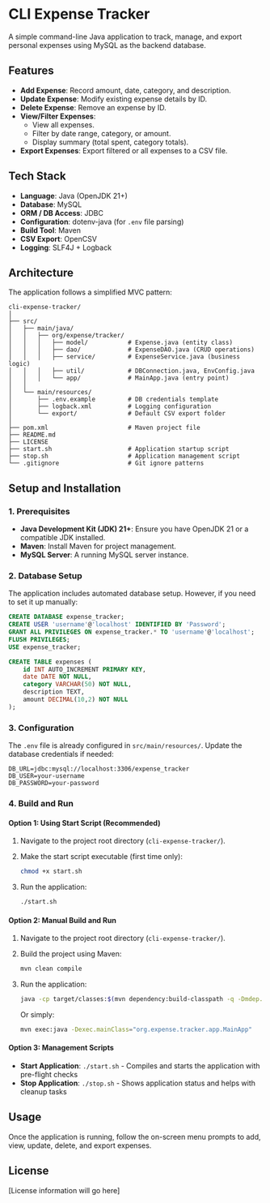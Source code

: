 # CLI Expense Tracker

A simple command-line Java application to track, manage, and export personal expenses using MySQL as the backend database.

## Features

- **Add Expense**: Record amount, date, category, and description.
- **Update Expense**: Modify existing expense details by ID.
- **Delete Expense**: Remove an expense by ID.
- **View/Filter Expenses**:
    - View all expenses.
    - Filter by date range, category, or amount.
    - Display summary (total spent, category totals).
- **Export Expenses**: Export filtered or all expenses to a CSV file.

## Tech Stack

- **Language**: Java (OpenJDK 21+)
- **Database**: MySQL
- **ORM / DB Access**: JDBC
- **Configuration**: dotenv-java (for `.env` file parsing)
- **Build Tool**: Maven
- **CSV Export**: OpenCSV
- **Logging**: SLF4J + Logback

## Architecture

The application follows a simplified MVC pattern:

```
cli-expense-tracker/
│
├── src/
│   ├── main/java/
│   │   ├── org/expense/tracker/
│   │   │   ├── model/           # Expense.java (entity class)
│   │   │   ├── dao/             # ExpenseDAO.java (CRUD operations)
│   │   │   ├── service/         # ExpenseService.java (business logic)
│   │   │   ├── util/            # DBConnection.java, EnvConfig.java
│   │   │   └── app/             # MainApp.java (entry point)
│   │
│   └── main/resources/
│       ├── .env.example         # DB credentials template
│       ├── logback.xml          # Logging configuration
│       └── export/              # Default CSV export folder
│
├── pom.xml                      # Maven project file
├── README.md
├── LICENSE
├── start.sh                     # Application startup script
├── stop.sh                      # Application management script
└── .gitignore                   # Git ignore patterns
```

## Setup and Installation

### 1. Prerequisites

- **Java Development Kit (JDK) 21+**: Ensure you have OpenJDK 21 or a compatible JDK installed.
- **Maven**: Install Maven for project management.
- **MySQL Server**: A running MySQL server instance.

### 2. Database Setup

The application includes automated database setup. However, if you need to set it up manually:

```sql
CREATE DATABASE expense_tracker;
CREATE USER 'username'@'localhost' IDENTIFIED BY 'Password';
GRANT ALL PRIVILEGES ON expense_tracker.* TO 'username'@'localhost';
FLUSH PRIVILEGES;
USE expense_tracker;

CREATE TABLE expenses (
    id INT AUTO_INCREMENT PRIMARY KEY,
    date DATE NOT NULL,
    category VARCHAR(50) NOT NULL,
    description TEXT,
    amount DECIMAL(10,2) NOT NULL
);
```

### 3. Configuration

The `.env` file is already configured in `src/main/resources/`. Update the database credentials if needed:

```env
DB_URL=jdbc:mysql://localhost:3306/expense_tracker
DB_USER=your-username
DB_PASSWORD=your-password
```

### 4. Build and Run

#### Option 1: Using Start Script (Recommended)

1.  Navigate to the project root directory (`cli-expense-tracker/`).
2.  Make the start script executable (first time only):

    ```bash
    chmod +x start.sh
    ```

3.  Run the application:

    ```bash
    ./start.sh
    ```

#### Option 2: Manual Build and Run

1.  Navigate to the project root directory (`cli-expense-tracker/`).
2.  Build the project using Maven:

    ```bash
    mvn clean compile
    ```

3.  Run the application:

    ```bash
    java -cp target/classes:$(mvn dependency:build-classpath -q -Dmdep.outputFile=/dev/stdout) org.expense.tracker.app.MainApp
    ```

    Or simply:

    ```bash
    mvn exec:java -Dexec.mainClass="org.expense.tracker.app.MainApp"
    ```

#### Option 3: Management Scripts

- **Start Application**: `./start.sh` - Compiles and starts the application with pre-flight checks
- **Stop Application**: `./stop.sh` - Shows application status and helps with cleanup tasks

## Usage

Once the application is running, follow the on-screen menu prompts to add, view, update, delete, and export expenses.

## License

[License information will go here]
